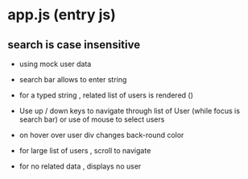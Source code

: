 # app.js (entry js)

## search is case insensitive

- using mock user data
- search bar  allows to enter string
- for a typed string , related list of users is rendered ()
- Use up / down keys to navigate through list of User (while focus is search bar)
    or
    use of mouse to select users

- on hover over user div changes back-round color
- for large list of users , scroll to navigate
- for no related data ,  displays no user
